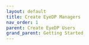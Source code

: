 ```yaml
---
layout: default
title: Create EyeDP Managers
nav_order: 1
parent: Create EyeDP Users
grand_parent: Getting Started
---
```

